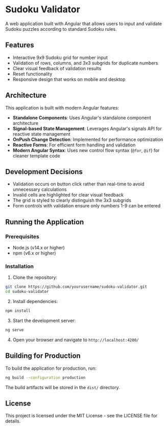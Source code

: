 # Sudoku Validator

A web application built with Angular that allows users to input and validate Sudoku puzzles according to standard Sudoku rules.

## Features

- Interactive 9x9 Sudoku grid for number input
- Validation of rows, columns, and 3x3 subgrids for duplicate numbers
- Clear visual feedback of validation results
- Reset functionality
- Responsive design that works on mobile and desktop

## Architecture

This application is built with modern Angular features:

- **Standalone Components**: Uses Angular's standalone component architecture
- **Signal-based State Management**: Leverages Angular's signals API for reactive state management
- **OnPush Change Detection**: Implemented for performance optimization
- **Reactive Forms**: For efficient form handling and validation
- **Modern Angular Syntax**: Uses new control flow syntax (`@for`, `@if`) for cleaner template code

## Development Decisions

- Validation occurs on button click rather than real-time to avoid unnecessary calculations
- Invalid cells are highlighted for clear visual feedback
- The grid is styled to clearly distinguish the 3x3 subgrids
- Form controls with validation ensure only numbers 1-9 can be entered

## Running the Application

### Prerequisites

- Node.js (v14.x or higher)
- npm (v6.x or higher)

### Installation

1. Clone the repository:
```bash
git clone https://github.com/yourusername/sudoku-validator.git
cd sudoku-validator
```

2. Install dependencies:
```bash
npm install
```

3. Start the development server:
```bash
ng serve
```

4. Open your browser and navigate to `http://localhost:4200/`

## Building for Production

To build the application for production, run:

```bash
ng build --configuration production
```

The build artifacts will be stored in the `dist/` directory.

## License

This project is licensed under the MIT License - see the LICENSE file for details.
